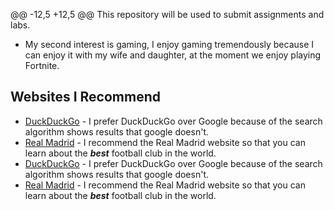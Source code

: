 @@ -12,5 +12,5 @@ This repository will be used to submit assignments and labs.
  * My second interest is gaming, I enjoy gaming tremendously because I can enjoy it with my wife and daughter, at the moment we enjoy playing Fortnite.

## Websites I Recommend
  * [DuckDuckGo](www.duckduckgo.com) - I prefer DuckDuckGo over Google because of the search algorithm shows results that google doesn't.
  * [Real Madrid](www.realmadrid.com) - I recommend the Real Madrid website so that you can learn about the **_best_** football club in the world.
  * [DuckDuckGo](https://www.duckduckgo.com) - I prefer DuckDuckGo over Google because of the search algorithm shows results that google doesn't.
  * [Real Madrid](https://www.realmadrid.com) - I recommend the Real Madrid website so that you can learn about the **_best_** football club in the world.
